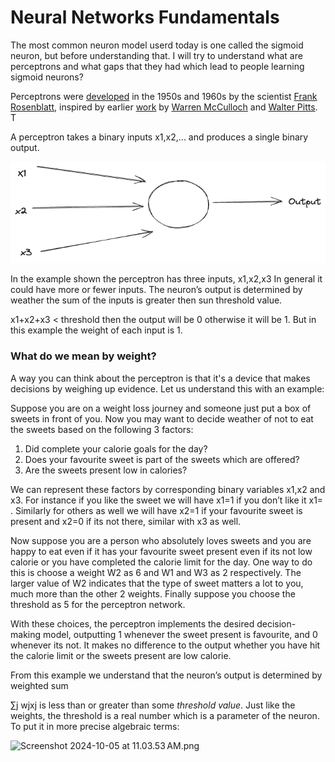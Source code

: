 # Neural Networks Fundamentals

The most common neuron model userd today is one called the sigmoid neuron, but before understanding that. I will try to understand  what are perceptrons and what gaps that they had which lead to people learning sigmoid neurons?

Perceptrons were [developed](http://books.google.ca/books/about/Principles_of_neurodynamics.html?id=7FhRAAAAMAAJ) in the 1950s and 1960s by the scientist [Frank Rosenblatt](http://en.wikipedia.org/wiki/Frank_Rosenblatt), inspired by earlier [work](http://scholar.google.ca/scholar?cluster=4035975255085082870) by [Warren McCulloch](http://en.wikipedia.org/wiki/Warren_McCulloch) and [Walter Pitts](http://en.wikipedia.org/wiki/Walter_Pitts). T

A perceptron takes a binary inputs x1,x2,… and produces a single binary output.

![perceptron.png](perceptron.png)

In the example shown the perceptron has three inputs, x1,x2,x3 In general it could have more or fewer inputs. The neuron’s output is determined by weather the sum of the inputs is greater then sun threshold value.

x1+x2+x3 < threshold then the output will be 0 otherwise it will be 1. But in this example the weight of each input is 1. 

### What do we mean by weight?

 A way you can think about the perceptron is that it's a device that makes decisions by weighing up evidence. Let us understand this with an example:

Suppose you are on a weight loss journey and someone just put a box of sweets in front of you. Now you may want to decide weather of not to eat the sweets based on the following 3 factors:

1. Did complete your calorie goals for the day?
2. Does your favourite sweet is part of the sweets which are offered?
3. Are the sweets present low in calories?

We can represent these factors by corresponding binary variables x1,x2 and x3. For instance if you like the sweet we will have x1=1 if you don’t like it x1= . Similarly for others as well we will have x2=1 if your favourite sweet is present and x2=0 if its not there, similar with x3 as well.

Now suppose you are a person who absolutely loves sweets and you are happy to eat even if it has your favourite sweet present even if its not low calorie or you have completed the calorie limit for the day. One way to do this is choose a weight W2 as 6 and W1 and W3 as 2 respectively. The larger value of W2 indicates that the type of sweet matters a lot to you, much more than the other 2 weights. Finally suppose you choose the threshold as 5 for the perceptron network. 

With these choices, the perceptron implements the desired decision-making model, outputting 1 whenever the sweet present is favourite, and 0 whenever its not. It makes no difference to the output whether you have hit the calorie limit or the sweets present are low calorie.

From this example we understand that the neuron’s output is determined by weighted sum 

∑j wjxj is less than or greater than some *threshold value*. Just like the weights, the threshold is a real number which is a parameter of the neuron. To put it in more precise algebraic terms:

![Screenshot 2024-10-05 at 11.03.53 AM.png](Neural%20Networks%20Fundamentals%20116a06ba1bc880368378cc368c6f0eb7/Screenshot_2024-10-05_at_11.03.53_AM.png)
